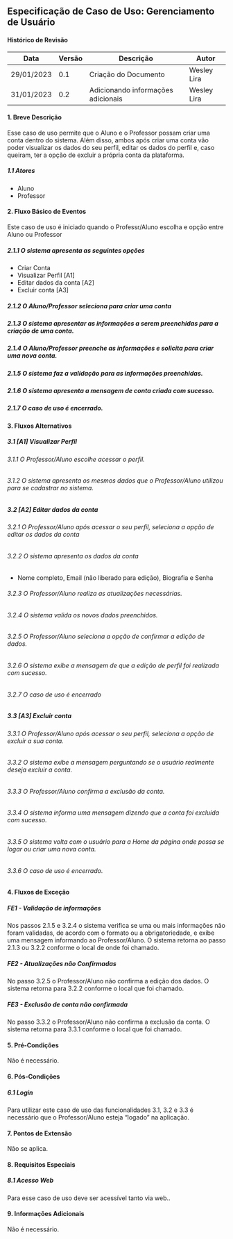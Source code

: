 ## Especificação de Caso de Uso: Gerenciamento de Usuário

#### Histórico de Revisão

| Data       | Versão | Descrição                          | Autor       |
| ---------- | ------ | ---------------------------------- | ----------- |
| 29/01/2023 | 0.1    | Criação do Documento               | Wesley Lira |
| 31/01/2023 | 0.2    | Adicionando informações adicionais | Wesley Lira |

#### **1. Breve Descrição**

Esse caso de uso permite que o Aluno e o Professor possam criar uma conta dentro do sistema. Além disso, ambos após criar uma conta vão poder visualizar os dados do seu perfil, editar os dados do perfil e, caso queiram, ter a opção de excluir a própria conta da plataforma.

##### **1.1 Atores**

- Aluno
- Professor

#### **2. Fluxo Básico de Eventos**

Este caso de uso é iniciado quando o Professr/Aluno escolha e opção entre Aluno ou Professor

##### 2.1.1 O sistema apresenta as seguintes opções

- Criar Conta
- Visualizar Perfil [A1]
- Editar dados da conta [A2]
- Excluir conta [A3]

##### 2.1.2 O Aluno/Professor seleciona para criar uma conta

##### 2.1.3 O sistema apresentar as informações a serem preenchidas para a criação de uma conta.

##### 2.1.4 O Aluno/Professor preenche as informações e solicita para criar uma nova conta.

##### 2.1.5 O sistema faz a validação para as informações preenchidas.

##### 2.1.6 O sistema apresenta a mensagem de conta criada com sucesso.

##### 2.1.7 O caso de uso é encerrado.

#### **3. Fluxos Alternativos**

##### 3.1 [A1] Visualizar Perfil

###### 3.1.1 O Professor/Aluno escolhe acessar o perfil.

###### 3.1.2 O sistema apresenta os mesmos dados que o Professor/Aluno utilizou para se cadastrar no sistema.

##### 3.2 [A2] Editar dados da conta

###### 3.2.1 O Professor/Aluno após acessar o seu perfil, seleciona a opção de editar os dados da conta

###### 3.2.2 O sistema apresenta os dados da conta

- Nome completo, Email (não liberado para edição), Biografia e Senha

###### 3.2.3 O Professor/Aluno realiza as atualizações necessárias.

###### 3.2.4 O sistema valida os novos dados preenchidos.

###### 3.2.5 O Professor/Aluno seleciona a opção de confirmar a edição de dados.

###### 3.2.6 O sistema exibe a mensagem de que a edição de perfil foi realizada com sucesso.

###### 3.2.7 O caso de uso é encerrado

##### 3.3 [A3] Excluir conta

###### 3.3.1 O Professor/Aluno após acessar o seu perfil, seleciona a opção de excluir a sua conta.

###### 3.3.2 O sistema exibe a mensagem perguntando se o usuário realmente deseja excluir a conta.

###### 3.3.3 O Professor/Aluno confirma a exclusão da conta.

###### 3.3.4 O sistema informa uma mensagem dizendo que a conta foi excluída com sucesso.

###### 3.3.5 O sistema volta com o usuário para a Home da página onde possa se logar ou criar uma nova conta.

###### 3.3.6 O caso de uso é encerrado.

#### **4. Fluxos de Exceção**

##### FE1 - Validação de informações

Nos passos 2.1.5 e 3.2.4 o sistema verifica se uma ou mais informações não foram validadas, de acordo com o formato ou a obrigatoriedade, e exibe uma mensagem informando ao Professor/Aluno. O sistema retorna ao passo 2.1.3 ou 3.2.2 conforme o local de onde foi chamado.

##### FE2 - Atualizações não Confirmadas

No passo 3.2.5 o Professor/Aluno não confirma a edição dos dados. O sistema retorna para 3.2.2 conforme o local que foi chamado.

##### FE3 - Exclusão de conta não confirmada

No passo 3.3.2 o Professor/Aluno não confirma a exclusão da conta. O sistema retorna para 3.3.1 conforme o local que foi chamado.

#### **5. Pré-Condições**

Não é necessário.

#### **6. Pós-Condições**

##### 6.1 Login

Para utilizar este caso de uso das funcionalidades 3.1, 3.2 e 3.3 é necessário que o Professor/Aluno esteja “logado” na aplicação.

#### **7. Pontos de Extensão**

Não se aplica.

#### **8. Requisitos Especiais**

##### 8.1 Acesso Web

Para esse caso de uso deve ser acessível tanto via web..

#### **9. Informações Adicionais**

Não é necessário.
